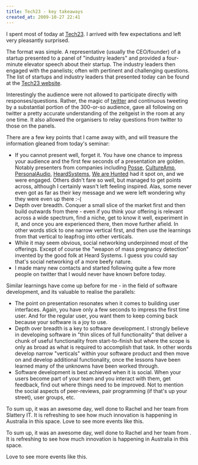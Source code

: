 ```yaml
---
title: Tech23 - key takeaways
created_at: 2009-10-27 22:41
---
```


I spent most of today at <a href="http://www.tech23.com.au/">Tech23</a>. I arrived with few expectations and left very pleasantly surprised.

The format was simple. A representative (usually the CEO/founder) of a startup presented to a panel of "industry leaders" and provided a four-minute elevator speech about their startup. The industry leaders then engaged with the panelists; often with pertinent and challenging questions. The list of startups and industry leaders that presented today can be found at the <a href="http://www.tech23.com.au/">Tech23 website</a>.

Interestingly the audience were not allowed to participate directly with responses/questions. Rather, the magic of <a href="http://twitter.com/#search?q=%23tech23">twitter</a> and continuous tweeting by a substantial portion of the 300-or-so audience, gave all following on twitter a pretty accurate understanding of the zeitgeist in the room at any one time. It also allowed the organisers to relay questions from twitter to those on the panels.

There are a few key points that I came away with, and will treasure the information gleaned from today's seminar:

* If you cannot present well, forget it. You have one chance to impress your audience and the first few seconds of a presentation are golden. Notably presenters from companies including [Posse](http://www.posse.com/), [CultureAmp](http://www.cultureamp.com), [PersonalAudio](http://www.personalaudio.com.au), [HeardSystems](http://heardsystems.com.au/), [We are Hunted](http://www.wearehunted.com/) had it spot on, and we were engaged. Others didn't fare so well, but managed to get points across, although I certainly wasn't left feeling inspired. Alas, some never even got as far as their key message and we were left wondering why they were even up there :-(
* Depth over breadth. Conquer a small slice of the market first and then build outwards from there - even if you think your offering is relevant across a wide spectrum, find a niche, get to know it well, experiment in it, and once you are experienced there, then move further afield. In other words stick to one narrow vertical first, and then use the learnings from that vertical to leapfrog into other verticals.
* While it may seem obvious, social networking underpinned most of the offerings. Except of course the "weapon of mass pregnancy detection" invented by the good folk at Heard Systems. I guess you could say that's social networking of a more beefy nature.
* I made many new contacts and started following quite a few more people on twitter that I would never have known before today.

Similar learnings have come up before for me - in the field of software development, and its valuable to realise the parallels:

* The point on presentation resonates when it comes to building user interfaces. Again, you have only a few seconds to impress the first time user. And for the regular user, you want them to keep coming back because your software is a joy to use.
* Depth over breadth is a key to software development. I strongly believe in developing software in "thin slices of full functionality" that deliver a chunk of useful functionality from start-to-finish but where the scope is only as broad as what is required to accomplish that task. In other words develop narrow "verticals" within your software product and then move on and develop additional functionality, once the lessons have been learned many of the unknowns have been worked through.
* Software development is best achieved when it is social. When your users become part of your team and you interact with them, get feedback, find out where things need to be improved. Not to mention the social aspects of peer-reviews, pair programming (if that's up your street), user groups, etc.

To sum up, it was an awesome day, well done to Rachel and her team from Slattery IT. It is refreshing to see how much innovation is happening in Australia in this space.
Love to see more events like this.

To sum up, it was an awesome day, well done to Rachel and her team from . It is refreshing to see how much innovation is happening in Australia in this space.

Love to see more events like this.